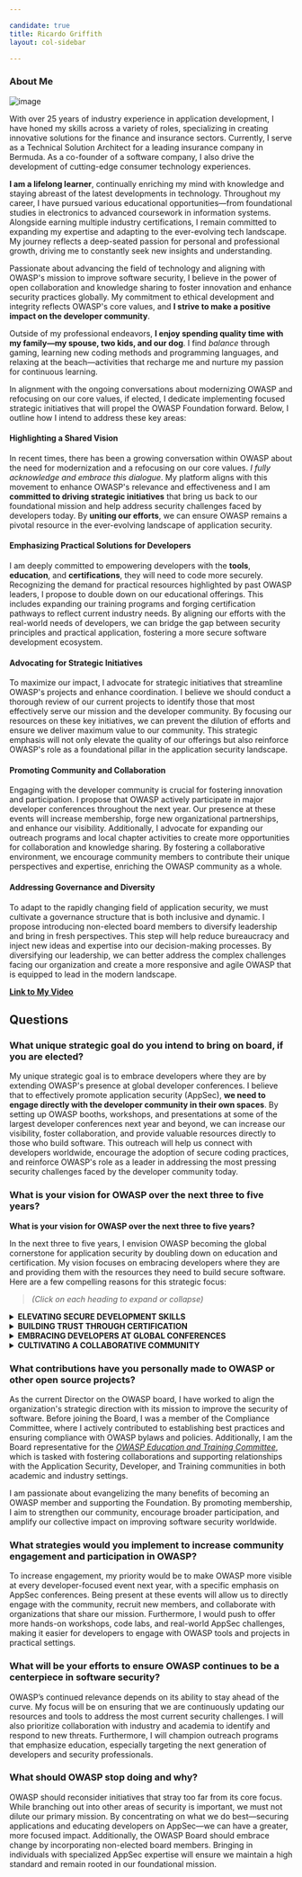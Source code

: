 ```yaml
---

candidate: true
title: Ricardo Griffith 
layout: col-sidebar

---
```


### About Me

![image](https://github.com/user-attachments/assets/80b798e4-ba03-4f3e-992f-12341da6a5f4)

With over 25 years of industry experience in application development, I have honed my skills across a variety of roles, specializing in creating innovative solutions for the finance and insurance sectors. Currently, I serve as a Technical Solution Architect for a leading insurance company in Bermuda. As a co-founder of a software company, I also drive the development of cutting-edge consumer technology experiences.

**I am a lifelong learner**, continually enriching my mind with knowledge and staying abreast of the latest developments in technology. Throughout my career, I have pursued various educational opportunities—from foundational studies in electronics to advanced coursework in information systems. Alongside earning multiple industry certifications, I remain committed to expanding my expertise and adapting to the ever-evolving tech landscape. My journey reflects a deep-seated passion for personal and professional growth, driving me to constantly seek new insights and understanding.

Passionate about advancing the field of technology and aligning with OWASP's mission to improve software security, I believe in the power of open collaboration and knowledge sharing to foster innovation and enhance security practices globally. My commitment to ethical development and integrity reflects OWASP's core values, and **I strive to make a positive impact on the developer community**.

Outside of my professional endeavors, **I enjoy spending quality time with my family—my spouse, two kids, and our dog**. I find _balance_ through gaming, learning new coding methods and programming languages, and relaxing at the beach—activities that recharge me and nurture my passion for continuous learning.

In alignment with the ongoing conversations about modernizing OWASP and refocusing on our core values, if elected, I dedicate implementing focused strategic initiatives that will propel the OWASP Foundation forward. Below, I outline how I intend to address these key areas:

#### Highlighting a Shared Vision
In recent times, there has been a growing conversation within OWASP about the need for modernization and a refocusing on our core values. _I fully acknowledge and embrace this dialogue_. My platform aligns with this movement to enhance OWASP's relevance and effectiveness and I am **committed to driving strategic initiatives** that bring us back to our foundational mission and help address security challenges faced by developers today. By **uniting our efforts**, we can ensure OWASP remains a pivotal resource in the ever-evolving landscape of application security.

#### Emphasizing Practical Solutions for Developers
I am deeply committed to empowering developers with the **tools**, **education**, and **certifications**, they will need to code more securely. Recognizing the demand for practical resources highlighted by past OWASP leaders, I propose to double down on our educational offerings. This includes expanding our training programs and forging certification pathways to reflect current industry needs. By aligning our efforts with the real-world needs of developers, we can bridge the gap between security principles and practical application, fostering a more secure software development ecosystem.

#### Advocating for Strategic Initiatives
To maximize our impact, I advocate for strategic initiatives that streamline OWASP's projects and enhance coordination. I believe we should conduct a thorough review of our current projects to identify those that most effectively serve our mission and the developer community. By focusing our resources on these key initiatives, we can prevent the dilution of efforts and ensure we deliver maximum value to our community. This strategic emphasis will not only elevate the quality of our offerings but also reinforce OWASP's role as a foundational pillar in the application security landscape.

#### Promoting Community and Collaboration
Engaging with the developer community is crucial for fostering innovation and participation. I propose that OWASP actively participate in major developer conferences throughout the next year. Our presence at these events will increase membership, forge new organizational partnerships, and enhance our visibility. Additionally, I advocate for expanding our outreach programs and local chapter activities to create more opportunities for collaboration and knowledge sharing. By fostering a collaborative environment, we encourage community members to contribute their unique perspectives and expertise, enriching the OWASP community as a whole.

#### Addressing Governance and Diversity
To adapt to the rapidly changing field of application security, we must cultivate a governance structure that is both inclusive and dynamic. I propose introducing non-elected board members to diversify leadership and bring in fresh perspectives. This step will help reduce bureaucracy and inject new ideas and expertise into our decision-making processes. By diversifying our leadership, we can better address the complex challenges facing our organization and create a more responsive and agile OWASP that is equipped to lead in the modern landscape.

<strong><a href="https://www.youtube.com/watch?v=UB16DTWkeS4" target="_blank">Link to My Video</a></strong>

## Questions

### What unique strategic goal do you intend to bring on board, if you are elected?
My unique strategic goal is to embrace developers where they are by extending OWASP's presence at global developer conferences. I believe that to effectively promote application security (AppSec), **we need to engage directly with the developer community in their own spaces**. By setting up OWASP booths, workshops, and presentations at some of the largest developer conferences next year and beyond, we can increase our visibility, foster collaboration, and provide valuable resources directly to those who build software. This outreach will help us connect with developers worldwide, encourage the adoption of secure coding practices, and reinforce OWASP's role as a leader in addressing the most pressing security challenges faced by the developer community today.

### What is your vision for OWASP over the next three to five years?
**What is your vision for OWASP over the next three to five years?**

In the next three to five years, I envision OWASP becoming the global cornerstone for application security by doubling down on education and certification. My vision focuses on embracing developers where they are and providing them with the resources they need to build secure software. Here are a few compelling reasons for this strategic focus:

> _(Click on each heading to expand or collapse)_

<details>
<summary><strong>ELEVATING SECURE DEVELOPMENT SKILLS</strong></summary>


**My Vision**
By developing thorough, accessible training materials, OWASP can directly enhance developers' ability to write secure code and prevent vulnerabilities before they happen:

**Developing Comprehensive Training Materials**

**ELEVATING SECURE DEVELOPMENT SKILLS**

The application layer is where most security vulnerabilities arise, often due to a lack of secure coding knowledge among developers.

**My Vision**

By developing thorough, accessible training materials, OWASP can directly enhance developers' ability to write secure code and prevent vulnerabilities before they happen:

- We encourage the community to contribute to projects that build high-quality educational content, thus creating up-to-date course materials covering best practices and strategies to mitigate emerging threats.

- By supporting local chapters and members, we facilitate workshops using these materials to spread knowledge and practical skills.

**Accessible Learning Platforms**

- We utilize online platforms to make learning resources available globally, accommodating different learning styles and schedules.

- We ensure that all training materials are freely accessible, allowing developers worldwide to benefit from OWASP's collective expertise.

**Community Mentorship Programs**

- We connect experienced security professionals with developers seeking to improve their skills through mentorship programs.

- By promoting a culture of knowledge sharing within the community, we foster collaboration to enhance collective understanding and proficiency.

**Potential Impact**

By educating everyone—from developers to technical leaders—we create a unified and robust defense against security threats. Elevating skills across all levels fosters a culture where secure coding practices become standard, not the exception. This widespread proficiency enables:

- Developers equipped with **enhanced coding practices** possess the right knowledge can proactively prevent vulnerabilities, reducing the risk of security breaches from the outset.

- Informed technical leaders can **drive** collaboration on **industry standards** and **best practices**, influencing the broader tech community to adopt stronger security measures.

- Technical leaders with a deep understanding of AppSec can make **more informed decisions regarding resource allocation**, **tooling**, and **policy implementation**, prioritizing security at the organizational level.

- A collective emphasis on education promotes a security-first mindset throughout the organization, encouraging continuous learning and vigilance against emerging threats.

This holistic approach not only reduces vulnerabilities at their source but also strengthens the entire technology ecosystem. By uniting professionals across roles and responsibilities, we contribute to a safer, more resilient digital world for everyone.




</details>

<details>
<summary><strong>BUILDING TRUST THROUGH CERTIFICATION</strong></summary>

Organizations are increasingly looking for professionals with verified security credentials to ensure the integrity of their software development processes. By offering recognized OWASP certifications in Application Security (AppSec), we can establish a new standard for professionals in the field. This involves:

- Create certifications that are respected industry-wide for their depth and relevance.
- Ensure that certifications are kept up-to-date with the evolving security landscape and emerging technologies.
- Promote these certifications globally so they become a benchmark for AppSec expertise.

Certifications build trust between employers, clients, and professionals. They validate a developer's commitment to security and proficiency in best practices. This not only enhances individual careers but also raises the overall standard of security within the industry.

</details>

<details>
<summary><strong>EMBRACING DEVELOPERS AT GLOBAL CONFERENCES</strong></summary>

Beyond education and certification, I believe OWASP should **extend its reach by setting up presence at major global developer conferences**. By meeting developers where they are, we can:

- Make OWASP's resources and community more accessible to developers worldwide.
- Collaborate with organizations and thought leaders to stay at the forefront of AppSec advancements.
- Understand the challenges developers face in the field to tailor our initiatives effectively.

**Supporting Strategic Changes for Maximum Impact**

To realize this vision, we must also:

- Focus on a curated set of high-quality, impactful projects that directly address developers' needs.
- Improve collaboration between projects to provide cohesive solutions and avoid duplication of effort.
- Introduce non-elected board members to bring fresh perspectives and specialized expertise, reducing bureaucracy and driving innovation.
</details>

<details>
<summary><strong>CULTIVATING A COLLABORATIVE COMMUNITY</strong></summary>

By promoting community engagement and collaboration, we can:

- Organize workshops, hackathons, and seminars that encourage active participation.
- Reach underserved regions and communities to foster inclusivity.
- Utilize forums, social media, and webinars to connect with a broader audience.
</details>

### What contributions have you personally made to OWASP or other open source projects?
As the current Director on the OWASP board, I have worked to align the organization's strategic direction with its mission to improve the security of software. Before joining the Board, I was a member of the Compliance Committee, where I actively contributed to establishing best practices and ensuring compliance with OWASP bylaws and policies. Additionally, I am the Board representative for the <em><a href="https://owasp.org/www-committee-education-and-training/">OWASP Education and Training Committee</a></em>, which is tasked with fostering collaborations and supporting relationships with the Application Security, Developer, and Training communities in both academic and industry settings.

I am passionate about evangelizing the many benefits of becoming an OWASP member and supporting the Foundation. By promoting membership, I aim to strengthen our community, encourage broader participation, and amplify our collective impact on improving software security worldwide.

### What strategies would you implement to increase community engagement and participation in OWASP?
To increase engagement, my priority would be to make OWASP more visible at every developer-focused event next year, with a specific emphasis on AppSec conferences. Being present at these events will allow us to directly engage with the community, recruit new members, and collaborate with organizations that share our mission. Furthermore, I would push to offer more hands-on workshops, code labs, and real-world AppSec challenges, making it easier for developers to engage with OWASP tools and projects in practical settings.

### What will be your efforts to ensure OWASP continues to be a centerpiece in software security?
OWASP’s continued relevance depends on its ability to stay ahead of the curve. My focus will be on ensuring that we are continuously updating our resources and tools to address the most current security challenges. I will also prioritize collaboration with industry and academia to identify and respond to new threats. Furthermore, I will champion outreach programs that emphasize education, especially targeting the next generation of developers and security professionals.

### What should OWASP stop doing and why?
OWASP should reconsider initiatives that stray too far from its core focus. While branching out into other areas of security is important, we must not dilute our primary mission. By concentrating on what we do best—securing applications and educating developers on AppSec—we can have a greater, more focused impact. Additionally, the OWASP Board should embrace change by incorporating non-elected board members. Bringing in individuals with specialized AppSec expertise will ensure we maintain a high standard and remain rooted in our foundational mission.
